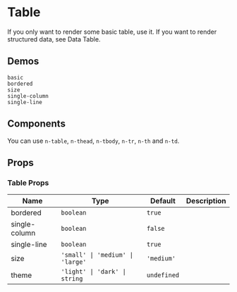 # Table

<!--single-column-->

If you only want to render some basic table, use it. If you want to render structured data, see <n-a to="n-data-table">Data Table</n-a>.

## Demos

```demo
basic
bordered
size
single-column
single-line
```

## Components

You can use `n-table`, `n-thead`, `n-tbody`, `n-tr`, `n-th` and `n-td`.

## Props

### Table Props

| Name          | Type                             | Default     | Description |
| ------------- | -------------------------------- | ----------- | ----------- |
| bordered      | `boolean`                        | `true`      |             |
| single-column | `boolean`                        | `false`     |             |
| single-line   | `boolean`                        | `true`      |             |
| size          | `'small' \| 'medium' \| 'large'` | `'medium'`  |             |
| theme         | `'light' \| 'dark' \| string`    | `undefined` |             |
